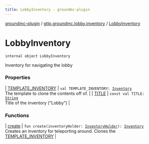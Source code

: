 ```yaml
---
title: LobbyInventory - groundmc-plugin
---
```


[groundmc-plugin](../../index.html) / [gtlp.groundmc.lobby.inventory](../index.html) / [LobbyInventory](.)

# LobbyInventory

`internal object LobbyInventory`

Inventory for navigating the lobby

### Properties

| [TEMPLATE_INVENTORY](-t-e-m-p-l-a-t-e_-i-n-v-e-n-t-o-r-y.html) | `val TEMPLATE_INVENTORY: `[`Inventory`](https://hub.spigotmc.org/javadocs/spigot/org/bukkit/inventory/Inventory.html)<br>The template to clone the contents off of. |
| [TITLE](-t-i-t-l-e.html) | `const val TITLE: `[`String`](https://kotlinlang.org/api/latest/jvm/stdlib/kotlin/-string/index.html)<br>Title of the inventory ("Lobby") |

### Functions

| [create](create.html) | `fun create(inventoryHolder: `[`InventoryHolder`](https://hub.spigotmc.org/javadocs/spigot/org/bukkit/inventory/InventoryHolder.html)`): `[`Inventory`](https://hub.spigotmc.org/javadocs/spigot/org/bukkit/inventory/Inventory.html)<br>Creates an inventory for teleporting around. Clones the [TEMPLATE_INVENTORY](-t-e-m-p-l-a-t-e_-i-n-v-e-n-t-o-r-y.html) |

